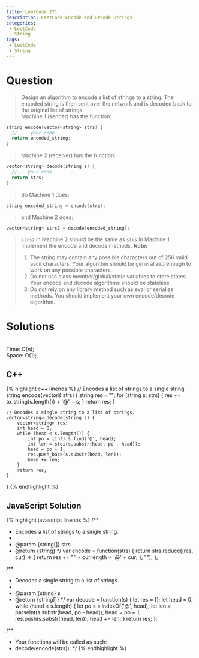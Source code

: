 ```yaml
---
title: LeetCode 271
description: LeetCode Encode and Decode Strings
categories:
 - LeetCode
 - String
tags:
 - LeetCode
 - String
---
```



# Question
>Design an algorithm to encode a list of strings to a string. The encoded string is then sent over the network and is decoded back to the original list of strings.<br />
>Machine 1 (sender) has the function:
```c++
string encode(vector<string> strs) {
  // ... your code
  return encoded_string;
}
```
>Machine 2 (receiver) has the function:
```c++
vector<string> decode(string s) {
  //... your code
  return strs;
}
```
>So Machine 1 does:
```c++
string encoded_string = encode(strs);
```
>and Machine 2 does:
```c++
vector<string> strs2 = decode(encoded_string);
```
> `strs2` in Machine 2 should be the same as `strs` in Machine 1.<br />
>Implement the encode and decode methods.
> <strong>Note:</strong><br />
> 1. The string may contain any possible characters out of 256 valid ascii characters. Your algorithm should be generalized enough to work on any possible characters.
> 2. Do not use class member/global/static variables to store states. Your encode and decode algorithms should be stateless.
> 3. Do not rely on any library method such as eval or serialize methods. You should implement your own encode/decode algorithm.

# Solutions

<br />
Time: O(n);<br />Space: O(1);

## C++

{% highlight c++ linenos %}
    // Encodes a list of strings to a single string.
    string encode(vector<string>& strs) {
        string res = "";
        for (string s: strs) {
            res += to_string(s.length()) + '@' + s;
        }
        return res;
    }

    // Decodes a single string to a list of strings.
    vector<string> decode(string s) {
        vector<string> res;
        int head = 0;
        while (head < s.length()) {
            int po = (int) s.find('@', head);
            int len = stoi(s.substr(head, po - head));
            head = po + 1;
            res.push_back(s.substr(head, len));
            head += len;
        }
        return res;
    }
}
{% endhighlight %}

## JavaScript Solution

{% highlight javascript linenos %}
/**
 * Encodes a list of strings to a single string.
 *
 * @param {string[]} strs
 * @return {string}
 */
var encode = function(strs) {
    return strs.reduce((res, cur) => {
        return res += "" + cur.length + '@' + cur;
    }, "");
};

/**
 * Decodes a single string to a list of strings.
 *
 * @param {string} s
 * @return {string[]}
 */
var decode = function(s) {
    let res = [];
    let head = 0;
    while (head < s.length) {
        let po = s.indexOf('@', head);
        let len = parseInt(s.substr(head, po - head));
        head = po + 1;
        res.push(s.substr(head, len));
        head += len;
    }
    return res;
};



/**
 * Your functions will be called as such:
 * decode(encode(strs));
 */
{% endhighlight %}


